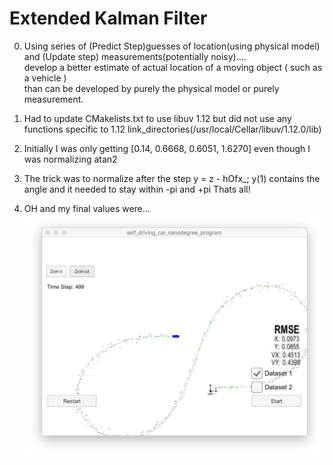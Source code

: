 <h1>Extended Kalman Filter</h1>

0. Using series of (Predict Step)guesses of location(using physical model)  
and (Update step) measurements(potentially noisy)....  
develop a better estimate of actual location of a moving object ( such as a vehicle )  
than can be developed by purely the physical model or purely measurement. 

1. Had to update CMakelists.txt to use libuv 1.12 but did not use any functions specific to 1.12
link_directories(/usr/local/Cellar/libuv/1.12.0/lib)

2. Initially I was only getting [0.14, 0.6668, 0.6051, 1.6270]
even though I was normalizing atan2

3. The trick was to normalize after the step 
y = z - hOfx_;
y(1) contains the angle and it needed to stay within -pi and +pi
Thats all!

4. OH and my final values were...<img src="https://github.com/paragrt/SelfDrivingCARND/blob/master/TERM2/EKF/FInalRMSE.png" />
